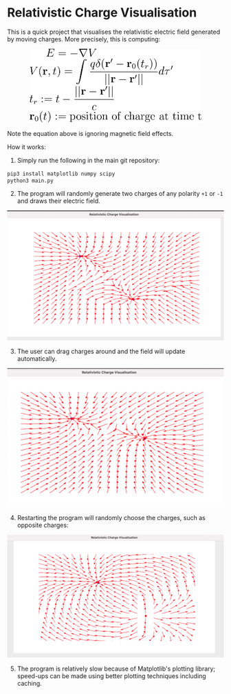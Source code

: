 # Relativistic Charge Visualisation

This is a quick project that visualises the relativistic electric field generated by moving charges. More precisely, this is computing:


<p align="center">
<img src="equation.png" width="400">
</p>


Note the equation above is ignoring magnetic field effects.

How it works:

1. Simply run the following in the main git repository:

```
pip3 install matplotlib numpy scipy
python3 main.py
```
2. The program will randomly generate two charges of any polarity `+1` or `-1` and draws their electric field.


![Electric Field During Update](screenshot.png)

3. The user can drag charges around and the field will update automatically.

![Charge Moved](screenshot2.png)

4. Restarting the program will randomly choose the charges, such as opposite charges:

![Opposite Polarity](screenshot3.png)


5. The program is relatively slow because of Matplotlib's plotting library; speed-ups can be made using better plotting techniques including caching.
